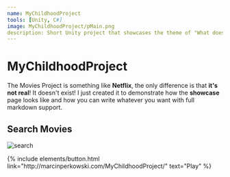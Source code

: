 ```yaml
---
name: MyChildhoodProject
tools: [Unity, C#]
image: MyChildhoodProject/pMain.png
description: Short Unity project that showcases the theme of "What does your childhood mean to you?"
---
```


# MyChildhoodProject

The Movies Project is something like **Netflix**, the only difference is that **it's not real**! It doesn't exist! I just created it to demonstrate how the **showcase** page looks like and how you can write whatever you want with full markdown support.


## Search Movies

![search](https://www.sketchappsources.com/resources/source-image/microsoft-windows-10-virtual-keyboard-diogo-sousa.png)

<p class="text-center">
{% include elements/button.html link="http://marcinperkowski.com/MyChildhoodProject/" text="Play" %}
</p>
